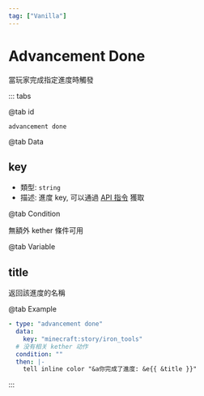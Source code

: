 ```yaml
---
tag: ["Vanilla"]
---
```


# Advancement Done

當玩家完成指定進度時觸發

::: tabs

@tab id

`advancement done`

@tab Data

## key <Badge text="必須" type="tip" />

- 類型: `string`
- 描述: 進度 key, 可以通過 [API 指令](../start/command.md) 獲取

@tab Condition

無額外 kether 條件可用

@tab Variable

## title
返回該進度的名稱

@tab Example

```yaml
- type: "advancement done"
  data:
    key: "minecraft:story/iron_tools"
  # 没有相关 kether 动作
  condition: ""
  then: |-
    tell inline color "&a你完成了進度: &e{{ &title }}"
```

:::